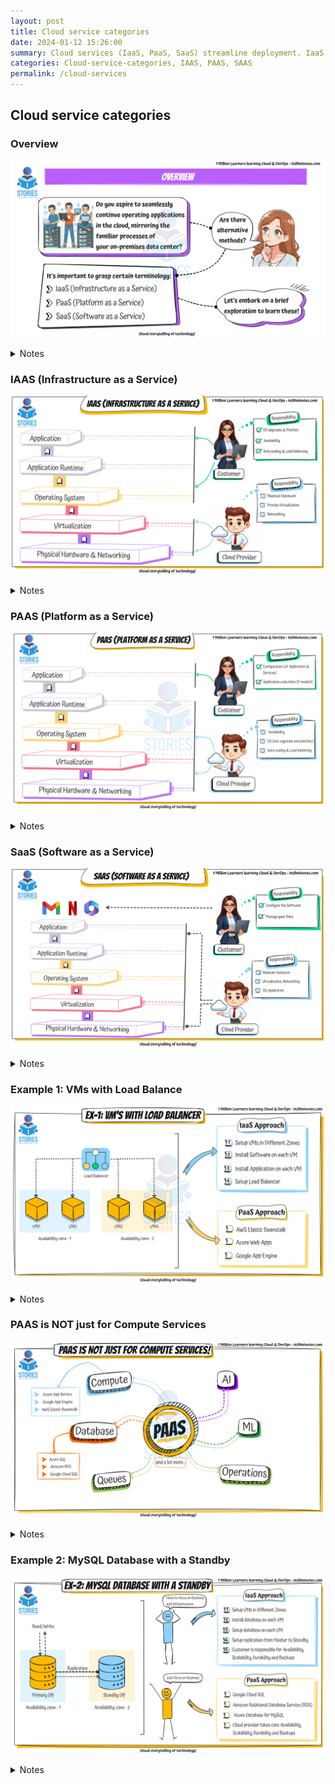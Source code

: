 ```yaml
---
layout: post
title: Cloud service categories
date: 2024-01-12 15:26:00
summary: Cloud services (IaaS, PaaS, SaaS) streamline deployment. IaaS provides VMs and load balancers, while PaaS extends beyond compute (e.g., MySQL in Example 1). Mastery ensures efficient deployment. Categories -- cloud, IaaS, PaaS, SaaS.
categories: Cloud-service-categories, IAAS, PAAS, SAAS
permalink: /cloud-services
---
```


## Cloud service categories

### Overview

![Image](/images/cloud-service-categories/Overview.gif "Overview")

<details>
    <summary>Notes</summary>
    <ul>
        <li>Do you want to continue running applications in the cloud, the same way you run them in your data center?</li>
        <li>OR are there OTHER approaches?</li>
        <li>You should understand some terminology: </li>
        <li> &nbsp;&nbsp;&nbsp; IaaS (Infrastructure as a Service) </li>
        <li> &nbsp;&nbsp;&nbsp; PaaS (Platform as a Service) </li>
    </ul>
</details>

### IAAS (Infrastructure as a Service)

![Image](/images/cloud-service-categories/IAAS-06-12-2023.gif "IAAS (Infrastructure as a Service)")

<details>
    <summary>Notes</summary>
    <ul>
    <li>Applications > Application Runtime > OS > Virtualization > Physical Hardware > Networking (First 3 are customer responsibility)
        <ul>
            <li>Use only infrastructure from cloud provider
                <ul>
                    <li>&nbsp;&nbsp;&nbsp; Ex: Using VM service to deploy your apps/databases</li>
                </ul>
            </li>
        </ul>
    </li>
</ul>

<ul>
    <li>Cloud provider is responsible for:
        <ul>
            <li>Hardware, Networking & Virtualization</li>
        </ul>
    </li>
</ul>

<ul>
    <li>You are responsible for:
        <ul>
            <li>OS upgrades and patches</li>
            <li>Application code, data and runtime</li>
            <li>Configuring load balancing</li>
            <li>Auto scaling</li>
            <li>Availability</li>
            <li>etc.. (and a lot of things!)</li>
        </ul>
    </li>
</ul>

</details>

### PAAS (Platform as a Service)

![Image](/images/cloud-service-categories/PAAS.gif "PAAS (Platform as a Service)")

<details>
    <summary>Notes</summary>
    <ul>
    <li>Use a platform provided by the cloud
        <ul>
            <li>Cloud provider is responsible for:
                <ul>
                    <li>Hardware, Networking & Virtualization</li>
                    <li>OS (incl. upgrades and patches)</li>
                    <li>Application Runtime</li>
                    <li>Auto scaling, Availability & Load balancing etc..</li>
                </ul>
            </li>
            <li>You are responsible for:
                <ul>
                    <li>Configuration (of Application and Services)</li>
                    <li>Application code/data (if needed)</li>
                </ul>
            </li>
        </ul>
    </li>
</ul>

</details>

### SaaS (Software as a Service)

![Image](/images/cloud-service-categories/SAAS-08-12-2023.gif "SaaS (Software as a Service)")

<details>
    <summary>Notes</summary>
    <ul>
    <li>Centrally hosted software (mostly on the cloud)
        <ul>
            <li>Offered on a subscription basis (pay-as-you-go)
                <ul>
                    <li>Examples:
                        <ul>
                            <li>Email, calendaring & office tools (such as Outlook 365, Microsoft Office 365, Gmail, Google Docs)</li>
                            <li>Customer relationship management (CRM), enterprise resource planning (ERP), and document management tools</li>
                        </ul>
                    </li>
                </ul>
            </li>
            <li>Cloud provider is responsible for:
                <ul>
                    <li>OS (incl. upgrades and patches)</li>
                    <li>Application Runtime</li>
                    <li>Auto scaling, Availability & Load balancing etc..</li>
                    <li>Application code and/or Application Configuration (How much memory? How many instances? ..)</li>
                </ul>
            </li>
            <li>Customer is responsible for:
                <ul>
                    <li>Configuring the software!</li>
                    <li>Your data</li>
                </ul>
            </li>
        </ul>
    </li>
</ul>

</details>

### Example 1: VMs with Load Balance

![Image](/images/cloud-service-categories/Example1.gif "Example 1: VMs with Load Balance ")

<details>
    <summary>Notes</summary>
    <ul>
    <li>IaaS Approach
        <ul>
            <li>Setup VMs in Different Zones</li>
            <li>Install Software on each VM</li>
            <li>Install Application on each VM</li>
            <li>Setup Load Balancer</li>
        </ul>
    </li>
    <li>PaaS Approach
        <ul>
            <li>Use either AWS Elastic Beanstalk, Azure Web Apps, or Google App Engine to set this up!</li>
        </ul>
    </li>
</ul>

</details>

### PAAS is NOT just for Compute Services

![Image](/images/cloud-service-categories/PASS-isnt-just-compute.gif "PAAS is NOT just for Compute Services!")

<details>
    <summary>Notes</summary>
    <ul>
    <li>Compute: AWS Elastic Beanstalk, Azure App Service, Google App Engine</li>
    <li>Databases: Relational & NoSQL (Amazon RDS, Google Cloud SQL, Azure SQL Database, etc.)</li>
    <li>Queues</li>
    <li>AI</li>
    <li>ML</li>
    <li>Operations</li>
    <li>and a lot more...</li>
</ul>

</details>

### Example 2: MySQL Database with a Standby

![Image](/images/cloud-service-categories/Example2.gif "Example 2: MySQL Database with a Standby")

<details>
    <summary>Notes</summary>
    <ul>
    <li>IaaS Approach
        <ul>
            <li>Setup VMs in Different Zones</li>
            <li>Install database on each VM</li>
            <li>Setup database on each VM</li>
            <li>Setup replication from Master to Standby</li>
            <li>Customer is responsible for Availability, Scalability, Durability, and Backups</li>
        </ul>
    </li>
    <li>PaaS Approach
        <ul>
            <li>Use Google Cloud SQL or Amazon Relational Database Service (RDS) or Azure Database for MySQL</li>
            <li>Cloud provider takes care of most important responsibilities related to Availability, Scalability, Durability, and Backups</li>
        </ul>
    </li>
</ul>

</details>
